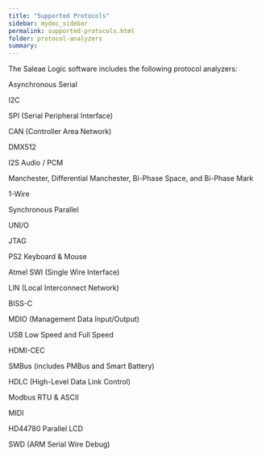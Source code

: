 ```yaml
---
title: "Supported Protocols"
sidebar: mydoc_sidebar
permalink: supported-protocols.html
folder: protocol-analyzers
summary:
---
```


The Saleae Logic software includes the following protocol analyzers:

Asynchronous Serial

I2C 

SPI (Serial Peripheral Interface)

CAN (Controller Area Network)

DMX512

I2S Audio / PCM

Manchester, Differential Manchester, Bi-Phase Space, and Bi-Phase Mark

1-Wire

Synchronous Parallel

UNI/O

JTAG

PS2 Keyboard & Mouse

Atmel SWI (Single Wire Interface)

LIN (Local Interconnect Network)

BISS-C

MDIO (Management Data Input/Output)

USB Low Speed and Full Speed

HDMI-CEC

SMBus (includes PMBus and Smart Battery)

HDLC (High-Level Data Link Control)

Modbus RTU & ASCII

MIDI

HD44780 Parallel LCD

SWD (ARM Serial Wire Debug)


